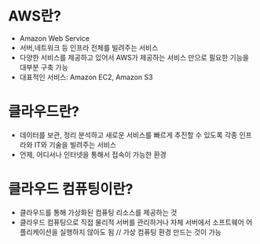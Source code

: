 # AWS란?

- Amazon Web Service
- 서버,네트워크 등 인프라 전체를 빌려주는 서비스
- 다양한 서비스를 제공하고 있어서 AWS가 제공하는 서비스 만으로 필요한 기능을 대부분 구축 가능
- 대표적인 서비스: Amazon EC2, Amazon S3

# 클라우드란?

- 데이터를 보관, 정리 분석하고 새로운 서비스를 빠르게 추진할 수 있도록 각종 인프라와 IT와 기술을 빌려주는 서비스
- 언제, 어디서나 인터넷을 통해서 접속이 가능한 환경

# 클라우드 컴퓨팅이란?

- 클라우드를 통해 가상화된 컴퓨팅 리소스를 제공하는 것
- 클라우드 컴퓨팅으로 직접 물리적 서버를 관리하거나 자체 서버에서 소프트웨어 어플리케이션을 실행하지 않아도 됨 // 가상 컴퓨팅 환경 만드는 것이 가능
